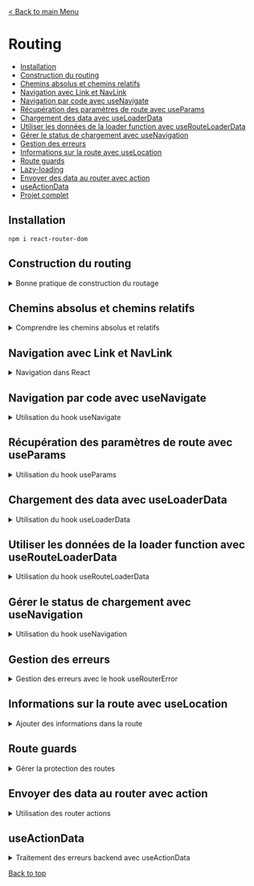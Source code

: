 [< Back to main Menu](https://github.com/gsoulie/react-resources/blob/master/react-presentation.md)    

# Routing

* [Installation](#installation)     
* [Construction du routing](#construction-du-routing)
* [Chemins absolus et chemins relatifs](#chemins-absolus-et-chemins-relatifs)      
* [Navigation avec Link et NavLink](#navigation-avec-link-et-navlink)      
* [Navigation par code avec useNavigate](#navigation-par-code-avec-usenavigate)    
* [Récupération des paramètres de route avec useParams](#récupération-des-paramètres-de-route-avec-useparams)      
* [Chargement des data avec useLoaderData](#chargement-des-data-avec-useloaderdata)
* [Utiliser les données de la loader function avec useRouteLoaderData](#utiliser-les-données-de-la-loader-function-avec-userouteloaderdata)      
* [Gérer le status de chargement avec useNavigation](#gérer-le-status-de-chargement-avec-usenavigation)     
* [Gestion des erreurs](#gestion-des-erreurs)     
* [Informations sur la route avec useLocation](#informations-sur-la-route-avec-uselocation)    
* [Route guards](#route-guards)    
* [Lazy-loading](#lazy--loading)    
* [Envoyer des data au router avec action](#envoyer-des-data-au-router-avec-action)     
* [useActionData](#useactiondata)    
* [Projet complet]()      
## Installation

````npm i react-router-dom````

## Construction du routing

<details>
	<summary>Bonne pratique de construction du routage</summary>
 	
### Déclaration des routes

Une bonne pratique pour la construction du routage consiste à déclarer les routes dans un fichier séparé, en utilisant la fonction ````createBrowserRouter```` de react-router

Voici un exemple complet de définition de routes :

*route.ts*
````typescript
export const routes = createBrowserRouter([
  {
    path: "/",
    element: <RouteLayout />,
    errorElement: <Error />,	// gestion des erreurs (voir section dédiée)
    children: [
      {
        index: true,	// <-- spécifier la route comme index évite de re-spécifier un path = '/'
        element: <HomePage />,
      },
      {
        path: "events",
        element: <EventsLayout />,
        children: [
          {
            index: true,	// <-- /events 
            element: <EventsPage />,
            loader: eventsLoader,	// gestion du chargement des données (voir section dédiée)
          },
          {
            path: ":id",
            element: <EventDetailPage />,
			loader: EventDetailLoader
          },
          {
            path: "new",
            element: <NewEventPage />,
          },
          {
            path: ":id/edit",
            element: <EditEventPage />,
			loader: EventDetailLoader
          },
        ],
      },
    ],
  },
]);
````
	
Le routage précédent n'est pas totalement optimisé, on peut voir que les routes */events/:id* et */events/id/edit* partagent la même racine */events/id* ainsi que le le même loader. On pourrait donc factoriser le code et rajouter un niveau d'imbrication :
	
*route.ts*
````typescript
	export const routes = createBrowserRouter([
	  {
		path: "/",
		element: <RouteLayout />,
		errorElement: <Error />,	// gestion des erreurs (voir section dédiée)
		children: [
		  {
			index: true,	// <-- spécifier la route comme index évite de re-spécifier un path = '/'
			element: <HomePage />,
		  },
		  {
			path: "events",
			element: <EventsLayout />,
			children: [
			  {
				index: true,	// <-- /events 
				element: <EventsPage />,
				loader: eventsLoader,	// gestion du chargement des données (voir section dédiée)
			  },
			  {
				path: ":id",
				loader: EventDetailLoader,
				id: 'event-detail',	// <-- Lorsque plusieurs routes partagent le même loader, il faut définir un id 
				children: [
				{
					index: true,
					element: <EventDetailPage />,
					
				},
				{
					path: "edit",
					element: <EditEventPage />,
				  },
				]
			  },
			 
			  {
				path: "new",
				element: <NewEventPage />,
			  },
			  
			],
		  },
		],
	  },
	]);
````

<img src="https://img.shields.io/badge/Important-DD0031.svg?logo=LOGO"> : en utilisant un loader partagé entre plusieurs routes, il faut spécifier un identifiant qui servira à récupérer les données avec ````const data = useRouteLoaderData("event-detail");```` et non plus avec ````const data = useLoaderData()````
	

### Routes imbriquées

````typescript
const router = createBrowserRouter([
	{
		path: '/',
		element: <RootLayout />,
		children: [
			{ path: '/', element: <HomePage /> },
			{ path: '/products', element: <Products /> }
		]
	},{
		path: '/admin',
		element: <Admin />
	}
])
````

### Route par défaut

La route par défaut (i.e '**' sous Angular) se définie par le chemin ````/*````. Tout comme Angular, cette route doit être la dernière spécifiée.

````typescript
<Route path="/*" element={
  <h1>Erreur 404</h1>
} />
````
	
### Cablage du router

Le router principal peut être ajouté soit dans le fichier **main.tsx** ou **App.tsx**

*Intégration dans le App.tsx*
````typescript
import { RouterProvider } from "react-router-dom";
import { routes } from "./routing/route";

function App() {
  const router = routes;

  return <RouterProvider router={router}></RouterProvider>;
}
````

*Intégration dans le main.tsx*
````typescript
<RouterProvider router={router}>
	<App />
</RouterProvider>
````

### Router Outlet

Le dernier élément indispensable au routage est l'ajout de l'élément ````<Outlet />````

*RouteLayout.tsx*
````typescript
import { Outlet } from "react-router-dom";

export const RouteLayout = () => {
  return (
	<>
	  <MainNavigation />
	  <Outlet />
	</>
  );
};
````

[Back to top](#routing)     

</details>

## Chemins absolus et chemins relatifs

<details>
<summary>Comprendre les chemins absolus et relatifs</summary>

* chemins absolus : commençent par un "/"
* chemins relatifs : ne commençent **pas** par un "/" est sont **concaténés à la route parent**

*Chemins absolus*
````typescript
const router = createBrowserRouter([
	{
		path: '/',
		element: <RootLayout />,
		errorElement: <GlobalErrorPage />,
		children: [
			{ path: '/', element: <HomePage /> },
			{ path: '/products', element: <Products />, errorElement: <ProductErrorPage /> }
		]
	}
])
````

*Chemins relatifs*
````typescript
const router = createBrowserRouter([
	{
		path: '/root',
		element: <RootLayout />,
		errorElement: <GlobalErrorPage />,
		children: [
			{ path: '', element: <HomePage /> },
			{ path: 'products', element: <Products />,
			{ path: 'products/:id', element: <ProductsDetail /> }
		]
	}
])
````

### path ..

Il existe une manière simple de remonter à la route **parente** supérieure, via la route relative **..**

````typescript
<Link to="..">Back</Link>
````

> par défaut, la propriété ````relative```` est positionnée à ````route````

En considérant le routage précédent : 

````typescript
const router = createBrowserRouter([
	{
		path: '/root',
		element: <RootLayout />,
		errorElement: <GlobalErrorPage />,
		children: [
			{ path: '', element: <HomePage /> },
			{ path: 'products', element: <Products />,
			{ path: 'products/:id', element: <ProductsDetail /> }
		]
	}
])
````

````to=".."```` nous ramènera sur ````/root```` et non pas sur ````/products```` qui est une route "soeur", non parent.

En modifiant la propriété ````relative```` avec la valeur ````path````, le router va désormais regarder la route active et lui retirer un segment

````typescript
<Link to=".." relative="path">Back</Link>
````
Le bouton Back nous ramène maintenant sur la route ````/products````


[Back to top](#routing)    

</details>

## Navigation avec Link et NavLink

<details>
<summary>Navigation dans React</summary>
Tout comme Angular / Vue, utiliser une balise 

````html
<a href="">
````
permet de naviguer entre les routes mais a pour inconvénient de déclencher un rafraichissement de toute la page.

Avec React Router on va donc utiliser l'élément ````<Link>````

````tsx
import { Route, Routes, Link } from 'react-router-dom';

return (
<nav>
	<Link to="/">Accueil</Link>&nbsp;|&nbsp;
	<Link to="/users">Utilisateurs</Link>&nbsp;|&nbsp;
	<Link to="/profile/1234545">Profil</Link>
</nav>
)
````

### Elément NavLink

L'élément *NavLink* est **smiliaire** à l'élément *Link*, à la différence qu'il permet de paramétrer la classe css en fonction de si le lien est actif ou non 

````tsx
import { Route, Routes, NavLink  } from 'react-router-dom';

return (
<nav>
	<NavLink to="/" className={({isActive}) => (isActive ? 'activeLink' : undefined)} end="true">Accueil</NavLink>
	<NavLink to="/users" className={({isActive}) => (isActive ? 'activeLink' : undefined)} end="true">Utilisateurs</NavLink>
	<NavLink to="/profile/1234545" style={{({isActive}) => (isActive ? (color: 'red') : undefined)}}>Profil</NavLink>
</nav>
)
````

<img src="https://img.shields.io/badge/Important-DD0031.svg?logo=LOGO"> : par défaut, le router regarde si la route demandée **commence** par la chaîne spécifiée dans l'attribut **to**. De cette manière, **toutes** les routes correspondantes à ce motif seront marquées comme *active*. Dans l'exemple, la première route étant la toute "/", alors toutes les routes seront marquées comme active. Ceci étant un problème, il faut alors renseigner la propriété **end** à *true* pour éviter de marquer toutes les routes comme active. Pour les routes ayant un path "unique', il n'est pas nécessaire de spécifier l'attribut *end*

[Back to top](#routing)    

</details>

## Navigation par code avec useNavigate

<details>
<summary>Utilisation du hook useNavigate</summary>

````tsx
export default function Cart() {
  const navigate = useNavigate();
  
  return (
	<div>
	  <h3>Votre panier</h3>
	  <button onClick={() => navigate('/')}>Retour accueil</button>
	</div>
  )
}
````

[Back to top](#routing)     

</details>

## Récupération des paramètres de route avec useParams

<details>
<summary>Utilisation du hook useParams</summary>

Voici comment récupérer le paramètre *id* de la route suivante : ````"/profile/:id"```` avec le hook *useParams*

````typescript
import { useParams } from 'react-router-dom';	// <-- importer le hook useParams

export default function Profile() {
  const routeParams = useParams();

  return (
	<div>
	  <h2>Votre profil</h2>
	  <h4>Utilisateur N°#{ routeParams.id }</h4>
	</div>
  )
}
````

[Back to top](#routing)     

</details>

## Chargement des data avec useLoaderData

<details>
<summary>Utilisation du hook useLoaderData</summary>

useLoaderData est un hook de React Router. Il permet de déclencher un chargement de data lors de l'activation d'une route. les fonctions loader sont chargées au moment où l'on commence à naviguer, et donc pas après que la page ait été rendue, mais **avant** qu'on arrive sur la page.

Pour simplifier l'écriture d'un composant ayant un chargement de données dans son initialisation et par conséquent, se passer de l'utilisation d'un *useEffect*, il est possible de déclarer une fonction loader directement dans le composant (ou dans un service).
Cette fonction pourra ensuite être déclenchée directement dans le fichier de routing lors de la navigation vers ce composant.

<img src="https://img.shields.io/badge/A%20RETENIR-DD0031.svg?logo=LOGO">

* ````useLoaderData()```` Utiliser les données du loader de la **route actuelle uniquement**     
* ````useRouteLoaderData('routeId')```` Utiliser les données du loader de la **route correspondante à l'id spécifié**            

*EventPage.tsx*
````typescript
import EventsList from "../../components/EventsList";
import "./Event.css";
import { useLoaderData } from "react-router-dom";

export const EventsPage = () => {
  const data = useLoaderData();	// <-- récupérer le résultat de la fonction loader
  const fetchedEvents = data.events;

  return (
	<>
	  <EventsList events={fetchedEvents} />
	</>
  );
};

/**
 * Fonction loader : fait un appel http qui récupère les data ou retourne une erreur
 **/
export const loader = async ({ request, params }) => {
  // const eventId = params.id	// <-- récupérer l'éventuel paramètre de route
  
  const response = await fetch("http://localhost:8080/events");

  if (!response.ok) {
	throw new Response(JSON.stringify({ message: "Something went wrong" }), {
	  status: 500,
	});
  } else {
	return response;
  }
};

````

> **Note** : la fonction ````loader = async ({ request, params })```` accepte 2 paramètres dont ````params```` qui permet de récupérer l'éventuel paramètre dynamique de la route. Car pour rappel, les hooks ne sont **pas accessibles** en dehors des composants. En l'occurrence une fonction loader n'est **pas** un composant react

*routes.tsx*
````typescript
import { EventsPage, loader as eventsLoader } from "../pages/Event/EventsPage";

export const routes = createBrowserRouter([
	{
		path: "/",
		element: <RouteLayout />,
		errorElement: <Error />,
		children: [
		{ index: true, element: <HomePage /> },
		{ path: "events", element: <EventsLayout />,
			children: [
			  {
			    index: true,
			    element: <EventsPage />,
			    loader: eventsLoader,	// <-- déclencheur de la fonction loader
			  },
			],
		}],
	},
]);
````

[Back to top](#routing)     

</details>

## Utiliser les données de la loader function avec useRouteLoaderData

<details>
	<summary>Utilisation du hook useRouteLoaderData</summary>
	
<img src="https://img.shields.io/badge/Important-DD0031.svg?logo=LOGO"> : Les *loader functions* **doivent** retourner une valeur ou **null**

<img src="https://img.shields.io/badge/Important-DD0031.svg?logo=LOGO"> : en utilisant un loader partagé entre plusieurs routes, il faut spécifier un identifiant qui servira à récupérer les données avec ````const data = useRouteLoaderData("event-detail");```` et non plus avec ````const data = useLoaderData()````

Dans cet exemple, on souhaite associer une *loader function* à la route principale ````/````, permettant de charger le token depuis le localstorage afin de savoir si l'utilisateur est authentifié.
	
*routes.ts*
````typescript
{
    path: "/",
    element: <RootLayout />,
    errorElement: <ErrorPage />,
	
    loader: tokenLoader, // <-- le token sera chargé à chaque fois qu'on changera de route
    id: "root",	// <-- id 
    children: [...]
}
````

*auth.js*
````tsx
export function getAuthToken() {
  const token = localStorage.getItem(KEY_TOKEN);
  return token;
}

export function tokenLoader() {
  return getAuthToken();
}
````

Il suffit ensuite depuis n'importe quel composant, de récupérer le token chargé par la *loader function* avec le hook **useRouteLoaderData** en spécifiant l'id défini dans le fichier *routes.ts*

*RandomComponent.tsx*
````tsx
const token = useRouteLoaderData("root"); // <-- récupération du token chargé dans le loader de la route principale
````	

[Back to top](#routing)     

</details>

## Gérer le status de chargement avec useNavigation

<details>
<summary>Utilisation du hook useNavigation</summary>

Le hook *useNavigation* permet de récupérer entre autre le **state** (````state: "idle" | "loading" | "submitting"````) de la navigation en cours. Ceci nous permet de pouvoir afficher un feedback à l'utilisateur en fonction de ce state.

*Exemple 1*
````typescript
import { Outlet, useNavigation } from "react-router-dom";

export const RouteLayout = () => {
  const navigation = useNavigation();
  return (
	<>
	  <MainNavigation />
	  {navigation.state === "loading" && <p>Loading...</p>}
	  <Outlet />
	</>
  );
};
````

*Exemple 2*
````typescript
function AuthForm() {
  const navigation = useNavigation();

  const [searchParams] = useSearchParams();
  const isLoginMode = searchParams.get("mode") === "login";

  const isSubmitting = navigation.state === "submitting";

  return (
    <>
      <Form method="post" className={classes.form}>
        <!-- form inputs -->

        <button disabled={isSubmitting}>
            {isSubmitting ? "Submitting..." : "Save"}
        </button>
      </Form>
    </>
  );
}
````

[Back to top](#routing)     

</details>

## Gestion des erreurs

<details>
<summary>Gestion des erreurs avec le hook useRouterError</summary>

Il est possible de gérer les erreurs depuis le fichier de routing via la propriété ````errorElement````. Chaque route peut avoir son propre élément erreur, et c'est celui qui est le plus proche de la route qui sera déclenché.

*routes.tsx*
````typescript
export const routes = createBrowserRouter([
{
	path: "/",
	element: <RouteLayout />,
	errorElement: <Error />,	// <-- Elément error
	children: [...]
})]
````

<img src="https://img.shields.io/badge/Bonne%20pratique?logo=LOGO"> : créer une page Error générique composée d'un composant layout gérant l'affichage de l'erreur (voir exemple ci-dessous)

*Error.tsx*
````typescript
import React from "react";
import { PageContent } from "./PageContent";
import { useRouteError } from "react-router-dom";

export const Error = () => {
  const error = useRouteError();	// <-- permet de récupérer les informations relatives à l'erreur levée durant le routage

  let title = "An error occurred !";
  let message = "Something went wrong";

  if (error.status === 500) {
	// message = JSON.parse(error.data).message;	// voir methode 1 du loader ci-après : JSON.parse car l'erreur a été stringifier depuis le loader
	message = error.data.message	// voir methode 2 du loader ci-après (à préférer)
  }
  if (error.status === 404) {
	title = "404 - Not Found !";
	message = "Could not find resource or page !";
  }
  return (
	<>
	  <MainNavigation />
	  <PageContent title={title}>
		<p>{message}</p>
	  </PageContent>
	</>
  );
};
````

*PageContent.tsx*
````typescript
export const PageContent = ({ title, children }) => {
  return (
	<div>
	  <h1>{title}</h1>
	  {children}
	</div>
  );
};
````


*Exemple de gestion d'erreur déclenchée dans le loader lors du routage*
````typescript
import { json } from "react-router-dom";

export const loader = async () => {
  const response = await fetch("http://localhost:8080/events");

  if (!response.ok) {
	// --> Gestion de l'erreur remontée au router
	
	// methode 1 - Response
	// throw new Response(JSON.stringify({ message: "Something went wrong" }), {
	//   status: 500,
	// });
	
	// methode 2 - json <---- BONNE PRATIQUE
	throw json({ message: 'Could not fetch events' }, { status: 500 })
  } else {
	return response;
  }
};
````

[Back to top](#routing)     

</details>

## Informations sur la route avec useLocation

<details>
<summary>Ajouter des informations dans la route</summary>

L'utilisation du hook **useLocation** de *react-router-dom* permet de récupérer certaines informations sur la route

````tsx
import React from 'react'
import { useLocation } from 'react-router-dom';

export default function Cart() {
const locationInfo = useLocation();
console.log(locationInfo);

return ()
}
````

Les informations retournées sont les suivantes :

````
hash: ""	// si on souhaite atteindre une ancre particulière
key: "ug7pqwxz"		// clé unique de la route
pathname: "/profile/1234545/cart"
search: ""		// paramètres de requête ex avec '?param=valeur'
state: null		// state passé en paramètre de navigation
````

[Back to top](#routing)     	

</details>

## Route guards

<details>
	<summary>Gérer la protection des routes</summary>

La création d'un guard est très simple en React, il suffit de créer une fonction qui permet, soit de rediriger l'utilisateur sur la page de login s'il n'est pas déjà identifié, sinon retourner null.
On peut en outre, rediriger vers une page d'erreur ou autre.
	
*auth.ts*
````tsx
export function checkAuthLoader() {
  // this function will be added in the next lecture
  // make sure it looks like this in the end
  const token = getAuthToken();
  
  if (!token) {
    return redirect('/auth');
  }
 
  return null;	// Rappel : une fonction loader DOIT retourner une valeur OU null
}
````

Il suffit ensuite d'assigner cette fonction au loader des pages que l'on souhaite protéger 

*routes.ts*
````tsx
	children: [
	  {
		path: "edit",
		element: <EditEventPage />,
		action: manipulateEventAction,
		loader: checkAuthLoader, // <-- GUARD
	  },
	],
},
{
	path: "new",
	element: <NewEventPage />,
	action: manipulateEventAction,
	loader: checkAuthLoader, // <-- GUARD
},
````

[Back to top](#routing)     

</details>


## Envoyer des data au router avec action

<details>
<summary>Utilisation des router actions</summary>

Il est possible d'envoyer des données au backend via des *actions* déclenchées lors du routage. On utilise pour cela le paramètre ````action```` des routes

**Déclaration de l'action dans la route**

*routes.tsx*
````typescript
import { action as newEventAction } from '../Components/NewEvent.tsx';
...
{
	path: "new",
	element: <NewEventPage />,
	action: newEventAction
},
````

**Implémentation de l'action dans le composant**

*NewEventPage.tsx*
````typescript
import { json, redirect } from "react-router-dom";
import { EventForm } from "../../components/EventForm";

export const NewEventPage = () => {
	return <EventForm />;
};

/**
* Fonction action
**/
export const action = async ({ request, params }) => {
	const data = await request.formData(); // récupère les données du formulaire concerné

	const eventData = {
		title: data.get("title"),
		image: data.get("image"),
		date: data.get("date"),
		description: data.get("description"),
	};
	
	const response = await fetch("http://localhost:8080/events", {
		method: "POST",
		headers: {
		"Content-Type": "application/json",
		},
		body: JSON.stringify(eventData),
	});
	
	if (!response.ok) {
		throw json({ message: "Could not save event" }, { status: 500 });
	}
	
	return redirect("/events"); // redirige automatiquement sur la page après traitement
};
````

> Le fonctionnement est similaire au *loader*, on déclare une fonction (qui envoi des données au backend par exemple) depuis un composant, et cette dernière sera déclenchée par le routage.

**Création du formulaire**

*EventForm.tsx*
````typescript
import { Form, useNavigate } from "react-router-dom";

export const EventForm = ({ method, event }) => {

return (
	<Form method="post">
		<p>
			<label htmlFor="title">Title</label>
			<input
			  id="title"
			  type="text"
			  name="title"
			  required
			  defaultValue={event ? event.title : ""}
			/>
		</p>
	  
		<!-- etc ... -->
	  
		<div className={classes.actions}>
			<button type="button" onClick={cancelHandler}>
			  Cancel
			</button>
			<button>Save</button>
		</div>
	</Form>
);
};

````

[Back to top](#routing)     

### Spécificité des formulaires associés

Il est nécessaire de remplacer les balises ````<form>```` classiques par des balises ````<Form method='post'>```` provenant de *react-router-dom*. Ensuite il faut s'assurer que chaque champ de saisi possède bien un attribut **name**

Ainsi, la sousmission du formulaire déclenchera automatiquement l'action associée à la **route active** et aura en paramètre tous les champs du formulaire.

### Déclenchement manuel d'une action associée à la route

<details>
	<summary>Utilisation du hook useSubmit</summary>

Il est aussi possible de déclencher une action **manuellement** via le hook ````useSubmit````qui prend en paramètre les éventuelles données à fournir à l'action, et les options.

Exemple : ici un bouton *delete* permet de supprimer un élément. 

````typescript
import { Link, useSubmit } from "react-router-dom";

function EventItem({ event }) {
	const submit = useSubmit();
	
	const  startDeleteHandler = () => {
		const proceed = window.confirm('Are you sure ?');
		
		if (!proceed) {
			return false;
		}
		
		submit(null, { method: 'DELETE' });
	}
}
````

*action correspondante*
````typescript
/** route.ts **/
/*{
	index: true,
	element: <EventDetailPage />,
	action: deleteAction,
}*/
		  
export const deleteAction = async ({ request, params }) => {
	const eventId = params.id; // récupération du paramètre de la route
	
	const response = await fetch(`http://localhost:8080/events/${eventId}`, {
		method: request.method, // récupère la méthode spécifiée lors de l'appel. On pourrait aussi mettre 'DELETE'
	});
	
	if (!response.ok) {
		throw json({ message: "Could not delete selected event." },
			{ status: 500 }
		);
	}
	
	redirect('/events');
};
````

[Back to top](#routing)     

</details>

### Déclenchement manuel d'une action par un composant non attaché à cette route

<details>
	<summary>Utilisation du hook useFetcher</summary>

n'initialise pas de transition vers une autre route

*routes.tsx*
````typescript
...
{
	path: "newsletter",
	element: <NewsletterPage />,
	action: newsletterAction,
},
````

Soit le composant suivant, intégré à la fois sur la page *NewsletterPage* (dont l'action *newsletterAction* est associée à la route), et également intégré dans le menu de navigation global de l'application.

Dans le cas d'une sousmission du formulaire via le composant intégré dans la navigation générale de l'application, nous devons pouvoir déclencher l'action ````newsletterAction```` depuis une route totalement différente de celle associée à l'action, ici ````/newsletter````.
Pour ce faire, il faut utiliser le hook ````useFetcher```` et modifier la balise ````<form>````par ````<fetcher.Form action="/newsletter" method="post">````.

> note : En utilisant ````<Form action="/newsletter" method="post">````, la sousmission entrainerait un déclenchement du routage vers la route ````/newsletter````, ce qui n'est pas souhaitable dans le cas d'une utilisation de l'action depuis une autre route, on ne souhaite pas changer de page.

*NewsletterSignup.tsx*
````typescript
import { useFetcher } from "react-router-dom";

export const NewsletterSignup = () => {
	const fetcher = useFetcher();
	
	/* === propriétés intéressantes === */
	// fetcher.state
	// fetcher.data
	
	return (
		<fetcher.Form
			method="post"
			action="/newsletter"
		>
			<input
				type="email"
				placeholder="Sign up for newsletter..."
				aria-label="Sign up for newsletter"
			/>
			<button>Sign up</button>
		</fetcher.Form>
	);
};
````

</details>

[Back to top](#routing)     

</details>


## useActionData

<details>
	<summary>Traitement des erreurs backend avec useActionData</summary>

Ce hook permet de récupérer les éventuelles erreurs levées par le backend et d'y réagir

Imaginons que le backend fournisse une api *POST* permettant d'avjouter un nouvel event avec un titre, image, date, description. Cette api contrôle la validité des champs avant d'ajouter la donnée en base. 
En cas de non conformité, elle retournera une erreur ````422```` avec un objet error contenant la liste des champs en défaut

*structure de l'api*
````typescript
router.post('/', async (req, res, next) => {
	const data = req.body;
	
	let errors = {};
	
	if (!isValidText(data.title)) { errors.title = 'Invalid title.'; }
	
	if (!isValidText(data.description)) { errors.description = 'Invalid description.'; }
	
	if (!isValidDate(data.date)) { errors.date = 'Invalid date.'; }
	
	if (!isValidImageUrl(data.image)) { errors.image = 'Invalid image.'; }
	
	if (Object.keys(errors).length > 0) {
		return res.status(422).json({
			message: 'Adding the event failed due to validation errors.',
			errors,
		});
	}
	
	try {
		await add(data);
		res.status(201).json({ message: 'Event saved.', event: data });
	} catch (error) {
		next(error);
	}
});
````

Notre frontend expose le formulaire suivant :

````typescript
import {
Form,
json,
redirect,
useActionData,
useNavigate,
useNavigation,
} from "react-router-dom";

export const EventForm = ({ method, event }) => {
	const navigate = useNavigate();
	
	const navigation = useNavigation();
	const isSubmitting = navigation.state === "submitting";
	
	const data = useActionData(); // <-- récupération des données de l'action la plus proche

const cancelHandler = () => { navigate(".."); }

return (
	<Form method={method} className={classes.form}>

		{/* Traitement des erreurs de validation provenant du backend, récupérée par useActionData */}
	
		{data && data.errors && (
			<ul>
			  {Object.values(data.errors).map((err) => (
			    <li key={err}>{err}</li>
			  ))}
			</ul>
		)}
		
		<p>
		<label htmlFor="title">Title</label>
		<input
		  id="title"
		  type="text"
		  name="title"
		  required
		  defaultValue={event ? event.title : ""}
		/>
		</p>
		  
		<!-- Autres champs ... -->
		  
		<div className={classes.actions}>
			<button type="button" disabled={isSubmitting} onClick={cancelHandler}>
			  Cancel
			</button>
			<button disabled={isSubmitting}>
			  {isSubmitting ? "Submitting..." : "Save"}
			</button>
		</div>
	</Form>
);
};

export const action = async ({ request, params }) => {
	const data = await request.formData(); // récupère les données du formulaire concerné
	
	const eventData = {
		title: data.get("title"),
		image: data.get("image"),
		date: data.get("date"),
		description: data.get("description"),
	};
	
	let url = "http://localhost:8080/events";
	
	if (request.method === "PATCH") {
		// test sur lowercase important !!
		url += `/${params.id}`;
	}
	
	const response = await fetch(url, {
		method: request.method, // props venant du composant EventForm
		headers: { "Content-Type": "application/json", },
		body: JSON.stringify(eventData),
	});
	
	// Voir projet backend code retour 442 si champs formulaire non valides
	if (response.status === 422) { return response; }
	
	if (!response.ok) { throw json({ message: "Could not save event" }, { status: 500 }); }
	
	return redirect("/events"); // redirige automatiquement sur la page après traitement
};
````

**Les parties importantes** sont le feedback utilisateur géré avec 

````typescript
{/* Traitement des erreurs de validation provenant du backend, récupérée par useActionData */}
{data && data.errors && (
<ul>
  {Object.values(data.errors).map((err) => (
    <li key={err}>{err}</li>
  ))}
</ul>
)}
````
  
Ainsi que l'interception de l'erreur ````422```` dans l'action 

````typescript
 // Voir projet backend code retour 442 si champs formulaire non valides
  if (response.status === 422) {
	return response;
  }
````

</details>

[Back to top](#routing)     
